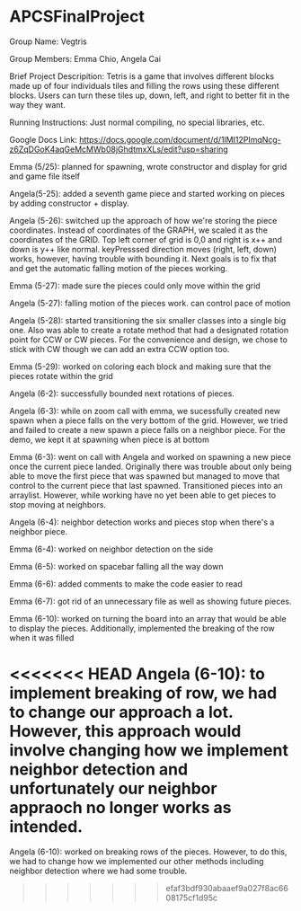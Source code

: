 # APCSFinalProject
Group Name: Vegtris

Group Members: Emma Chio, Angela Cai

Brief Project Descripition:
Tetris is a game that involves different blocks made up of four individuals tiles and filling the rows using these different blocks. Users can turn these tiles up, down, left, and right to better fit in the way they want.

Running Instructions: Just normal compiling, no special libraries, etc.

Google Docs Link:
https://docs.google.com/document/d/1lMI12PImqNcg-z6ZqDGoK4aqGeMcMWb08jGhdtmxXLs/edit?usp=sharing

Emma (5/25): planned for spawning, wrote constructor and display for grid and game file itself

Angela(5-25): added a seventh game piece and started working on pieces by adding constructor + display.

Angela (5-26): switched up the approach of how we're storing the piece coordinates. Instead of coordinates of the GRAPH, we scaled it as the coordinates of the GRID. Top left corner of grid is 0,0 and right is x++ and down is y++ like normal. keyPresssed direction moves (right, left, down) works, however, having trouble with bounding it. Next goals is to fix that and get the automatic falling motion of the pieces working.

Emma (5-27): made sure the pieces could only move within the grid

Angela (5-27): falling motion of the pieces work. can control pace of motion

Angela (5-28): started transitioning the six smaller classes into a single big one. Also was able to create a rotate method that had a designated rotation point for CCW or CW pieces. For the convenience and design, we chose to stick with CW though we can add an extra CCW option too.

Emma (5-29): worked on coloring each block and making sure that the pieces rotate within the grid

Angela (6-2): successfully bounded next rotations of pieces.

Angela (6-3): while on zoom call with emma, we sucessfully created new spawn when a piece falls on the very bottom of the grid. However, we tried and failed to create a new spawn a piece falls on a neighbor piece. For the demo, we kept it at spawning when piece is at bottom

Emma (6-3): went on call with Angela and worked on spawning a new piece once the current piece landed. Originally there was trouble about only being able to move the first piece that was spawned but managed to move that control to the current piece that last spawned. Transitioned pieces into an arraylist. However, while working have no yet been able to get pieces to stop moving at neighbors.

Angela (6-4): neighbor detection works and pieces stop when there's a neighbor piece.

Emma (6-4): worked on neighbor detection on the side

Emma (6-5): worked on spacebar falling all the way down

Emma (6-6): added comments to make the code easier to read

Emma (6-7): got rid of an unnecessary file as well as showing future pieces.

Emma (6-10): worked on turning the board into an array that would be able to display the pieces. Additionally, implemented the breaking of the row when it was filled

<<<<<<< HEAD
Angela (6-10): to implement breaking of row, we had to change our approach a lot. However, this approach would involve changing how we implement neighbor detection and unfortunately our neighbor appraoch no longer works as intended.
=======
Angela (6-10): worked on breaking rows of the pieces. However, to do this, we had to change how we implemented our other methods including neighbor detection where we had some trouble.
>>>>>>> efaf3bdf930abaaef9a027f8ac6608175cf1d95c
